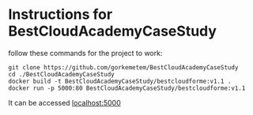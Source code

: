# Instructions for BestCloudAcademyCaseStudy

follow these commands for the project to work:

```
git clone https://github.com/gorkemetem/BestCloudAcademyCaseStudy
cd ./BestCloudAcademyCaseStudy
docker build -t BestCloudAcademyCaseStudy/bestcloudforme:v1.1 .
docker run -p 5000:80 BestCloudAcademyCaseStudy/bestcloudforme:v1.1
```

It can be accessed [localhost:5000](http://localhost:5000)



